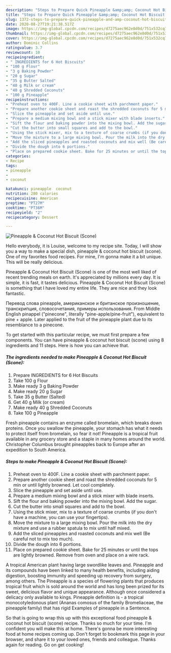 ```yaml
---
description: "Steps to Prepare Quick Pineapple &amp;amp; Coconut Hot Biscuit (Scone)"
title: "Steps to Prepare Quick Pineapple &amp;amp; Coconut Hot Biscuit (Scone)"
slug: 1372-steps-to-prepare-quick-pineapple-and-amp-coconut-hot-biscuit-scone
date: 2020-08-27T19:21:38.517Z
image: https://img-global.cpcdn.com/recipes/d7275aec962e8d0d/751x532cq70/pineapple-coconut-hot-biscuit-scone-recipe-main-photo.jpg
thumbnail: https://img-global.cpcdn.com/recipes/d7275aec962e8d0d/751x532cq70/pineapple-coconut-hot-biscuit-scone-recipe-main-photo.jpg
cover: https://img-global.cpcdn.com/recipes/d7275aec962e8d0d/751x532cq70/pineapple-coconut-hot-biscuit-scone-recipe-main-photo.jpg
author: Dominic Collins
ratingvalue: 3.7
reviewcount: 10
recipeingredient:
- " INGREDIENTS for 6 Hot Biscuits"
- "100 g Flour"
- "3 g Baking Powder"
- "20 g Sugar"
- "35 g Butter Salted"
- "40 g Milk or cream"
- "40 g Shredded Coconuts"
- "100 g Pineapple"
recipeinstructions:
- "Preheat oven to 400F. Line a cookie sheet with parchment paper."
- "Prepare another cookie sheet and roast the shredded coconuts for 5 min or until lightly browned. Let cool completely."
- "Slice the pineapple and set aside until use."
- "Prepare a medium mixing bowl and a stick mixer with blade inserts."
- "Sift the flour and baking powder into the mixing bowl. Add the sugar."
- "Cut the butter into small squares and add to the bowl."
- "Using the stick mixer, mix to a texture of coarse crumbs (if you don&#39;t have a machine, you can use your fingertips)."
- "Move the mixture to a large mixing bowl. Pour the milk into the dry mixture and use a rubber spatula to mix until half mixed."
- "Add the sliced pineapples and roasted coconuts and mix well (Be careful not to mix too much)."
- "Divide the dough into 6 portions."
- "Place on prepared cookie sheet. Bake for 25 minutes or until the tops are lightly browned. Remove from oven and place on a wire rack."
categories:
- Recipe
tags:
- pineapple
- 
- coconut

katakunci: pineapple  coconut 
nutrition: 280 calories
recipecuisine: American
preptime: "PT27M"
cooktime: "PT36M"
recipeyield: "2"
recipecategory: Dessert

---
```



![Pineapple &amp; Coconut Hot Biscuit (Scone)](https://img-global.cpcdn.com/recipes/d7275aec962e8d0d/751x532cq70/pineapple-coconut-hot-biscuit-scone-recipe-main-photo.jpg)

Hello everybody, it is Louise, welcome to my recipe site. Today, I will show you a way to make a special dish, pineapple &amp; coconut hot biscuit (scone). One of my favorites food recipes. For mine, I'm gonna make it a bit unique. This will be really delicious.

Pineapple &amp; Coconut Hot Biscuit (Scone) is one of the most well liked of recent trending meals on earth. It's appreciated by millions every day. It is simple, it is fast, it tastes delicious. Pineapple &amp; Coconut Hot Biscuit (Scone) is something that I have loved my entire life. They are nice and they look fantastic.

Перевод слова pineapple, американское и британское произношение, транскрипция, словосочетания, примеры использования. From Middle English pinappel (&#34;pinecone&#34;, literally &#34;pine-apple/pine-fruit&#34;), equivalent to pine +‎ apple. Later applied to the fruit of the pineapple plant due to its resemblance to a pinecone.


To get started with this particular recipe, we must first prepare a few components. You can have pineapple &amp; coconut hot biscuit (scone) using 8 ingredients and 11 steps. Here is how you can achieve that.

<!--inarticleads1-->

##### The ingredients needed to make Pineapple &amp; Coconut Hot Biscuit (Scone):

1. Prepare  INGREDIENTS for 6 Hot Biscuits
1. Take 100 g Flour
1. Make ready 3 g Baking Powder
1. Make ready 20 g Sugar
1. Take 35 g Butter (Salted)
1. Get 40 g Milk (or cream)
1. Make ready 40 g Shredded Coconuts
1. Take 100 g Pineapple


Fresh pineapple contains an enzyme called bromelain, which breaks down proteins. Once you swallow the pineapple, your stomach has what it needs to protect itself from bromelain, so fear it not! Pineapple is a tropical fruit available in any grocery store and a staple in many homes around the world. Christopher Columbus brought pineapples back to Europe after an expedition to South America. 

<!--inarticleads2-->

##### Steps to make Pineapple &amp; Coconut Hot Biscuit (Scone):

1. Preheat oven to 400F. Line a cookie sheet with parchment paper.
1. Prepare another cookie sheet and roast the shredded coconuts for 5 min or until lightly browned. Let cool completely.
1. Slice the pineapple and set aside until use.
1. Prepare a medium mixing bowl and a stick mixer with blade inserts.
1. Sift the flour and baking powder into the mixing bowl. Add the sugar.
1. Cut the butter into small squares and add to the bowl.
1. Using the stick mixer, mix to a texture of coarse crumbs (if you don&#39;t have a machine, you can use your fingertips).
1. Move the mixture to a large mixing bowl. Pour the milk into the dry mixture and use a rubber spatula to mix until half mixed.
1. Add the sliced pineapples and roasted coconuts and mix well (Be careful not to mix too much).
1. Divide the dough into 6 portions.
1. Place on prepared cookie sheet. Bake for 25 minutes or until the tops are lightly browned. Remove from oven and place on a wire rack.


A tropical American plant having large swordlike leaves and. Pineapple and its compounds have been linked to many health benefits, including aiding digestion, boosting immunity and speeding up recovery from surgery, among others. The Pineapple is a species of flowering plants that produces tropical fruit which is sold around the world and has long been prized for its sweet, delicious flavor and unique appearance. Although once considered a delicacy only available to kings. Pineapple definition is - a tropical monocotyledonous plant (Ananas comosus of the family Bromeliaceae, the pineapple family) that has rigid Examples of pineapple in a Sentence. 

So that is going to wrap this up with this exceptional food pineapple &amp; coconut hot biscuit (scone) recipe. Thanks so much for your time. I'm confident you will make this at home. There's gonna be more interesting food at home recipes coming up. Don't forget to bookmark this page in your browser, and share it to your loved ones, friends and colleague. Thanks again for reading. Go on get cooking!
